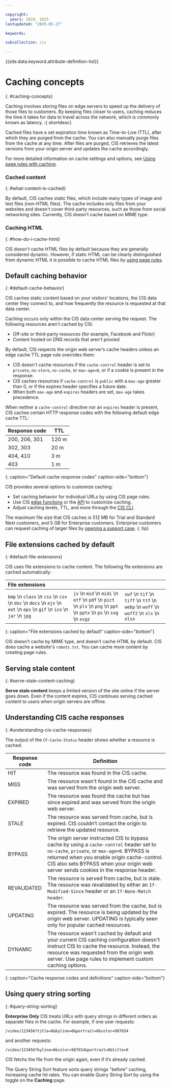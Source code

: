 ```yaml
---

copyright:
  years: 2018, 2025
lastupdated: "2025-05-27"

keywords:

subcollection: cis

---
```


{{site.data.keyword.attribute-definition-list}}

# Caching concepts
{: #caching-concepts}

Caching involves storing files on edge servers to speed up the delivery of those files to customers. By keeping files closer to users, caching reduces the time it takes for data to travel across the network, which is commonly known as latency.
:{ shortdesc}

Cached files have a set expiration time known as Time-to-Live (TTL), after which they are purged from the cache. You can also manually purge files from the cache at any time. After files are purged, CIS retrieves the latest versions from your origin server and updates the cache accordingly.

For more detailed information on cache settings and options, see [Using page rules with caching](/docs/cis?topic=cis-use-page-rules-with-caching).

### Cached content
{: #what-content-is-cached}

By default, CIS caches static files, which include many types of image and text files (non-HTML files). The cache includes only files from your websites and doesn't cover third-party resources, such as those from social networking sites. Currently, CIS doesn't cache based on MIME type.

### Caching HTML
{: #how-do-i-cache-html}

CIS doesn't cache HTML files by default because they are generally considered dynamic. However, if static HTML can be clearly distinguished from dynamic HTML it is possible to cache HTML files by [using page rules](/docs/cis?topic=cis-use-page-rules).

## Default caching behavior
{: #default-cache-behavior}

CIS caches static content based on your visitors' locations, the CIS data center they connect to, and how frequently the resource is requested at that data center.

Caching occurs only within the CIS data center serving the request. The following resources aren't cached by CIS:

- Off-site or third-party resources (for example, Facebook and Flickr)
- Content hosted on DNS records that aren't proxied

By default, CIS respects the origin web server’s cache headers unless an edge cache TTL page rule overrides them:

- CIS doesn't cache resources if the `cache-control` header is set to `private`, `no-store`, `no-cache`, or `max-age=0`, or if a cookie is present in the response.
- CIS caches resources if `cache-control` is `public` with a `max-age` greater than 0, or if the expires header specifies a future date.
- When both `max-age` and `expires` headers are set, `max-age` takes precedence.

When neither a `cache-control` directive nor an `expires` header is present, CIS caches certain HTTP response codes with the following default edge cache TTL:

|Response code|TTL  |
|-------------|--------|
|200, 206, 301|120 m|
|302, 303     |20 m |
|404, 410     |3 m  |
|403          |1 m  |
{: caption="Default cache response codes" caption-side="bottom"}

CIS provides several options to customize caching:

- Set caching behavior for individual URLs by using CIS page rules.
- Use CIS [edge functions](/docs/cis?topic=cis-edge-functions-use-cases#caching-using-fetch) or the [API](/docs/cis?topic=cis-edge-functions-use-cases#cache-api) to customize caching.
- Adjust caching levels, TTL, and more through the [CIS CLI](/docs/cis?topic=cis-cis-cli#cache).

The maximum file size that CIS caches is 512 MB for Trial and Standard Next customers, and 5 GB for Enterprise customers. Enterprise customers can request caching of larger files by [opening a support case](/docs/account?topic=account-open-case&interface=ui). 
{: tip}

## File extensions cached by default
{: #default-file-extensions}

CIS uses file extensions to cache content. The following file extensions are cached automatically:

| File extensions |  |  |
|:---------| :--------|:-------|
| `bmp` \n `class` \n `css` \n `csv` \n `doc` \n `docx` \n `ejs` \n `eot` \n `eps` \n `gif` \n `ico` \n `jar` \n `jpg` | `js` \n `mid` \n `midi` \n `otf` \n `pdf` \n `pict` \n `pls` \n `png` \n `ppt` \n `pptx` \n `ps` \n `svg` \n `svgz` | `swf` \n `tif` \n `tiff` \n `ttf` \n `webp` \n `woff` \n `woff2` \n `xls` \n `xlsx` |
{: caption="File extensions cached by default" caption-side="bottom"}

CIS doesn't cache by MIME type, and doesn't cache HTML by default. CIS does cache a website's `robots.txt`. You can cache more content by creating page rules.

## Serving stale content
{: #serve-stale-content-caching}

**Serve stale content** keeps a limited version of the site online if the server goes down. Even if the content expires, CIS continues serving cached content to users when origin servers are offline.

## Understanding CIS cache responses
{: #understanding-cis-cache-responses}

The output of the `CF-Cache-Status` header shows whether a resource is cached.

| Response code | Definition |
|---------------|------------|
|HIT|The resource was found in the CIS cache.|
|MISS|The resource wasn't found in the CIS cache and was served from the origin web server.|
|EXPIRED|The resource was found the cache but has since expired and was served from the origin web server.
|STALE|The resource was served from cache, but is expired. CIS couldn’t contact the origin to retrieve the updated resource.|
|BYPASS|The origin server instructed CIS to bypass cache by using a `cache-control` header set to `no-cache`, `private`, or `max-age=0`. BYPASS is returned when you enable origin cache-control. CIS also sets BYPASS when your origin web server sends cookies in the response header.|
|REVALIDATED|The resource is served from cache, but is stale. The resource was revalidated by either an `If-Modified-Since` header or an `If-None-Match header`.|
|UPDATING|The resource was served from the cache, but is expired. The resource is being updated by the origin web server. UPDATING is typically seen only for popular cached resources.|
|DYNAMIC|The resource wasn't cached by default and your current CIS caching configuration doesn't instruct CIS to cache the resource. Instead, the resource was requested from the origin web server. Use page rules to implement custom caching options.|
{: caption="Cache response codes and definitions" caption-side="bottom"}

## Using query string sorting
{: #query-string-sorting}

**Enterprise Only** CIS treats URLs with query strings in different orders as separate files in the cache. For example, if one user requests:

`/video/123456?title=0&byline=0&portrait=0&color=987654`

and another requests:

`/video/123456?byline=0&color=987654&portrait=0&title=0`

CIS fetchs the file from the origin again, even if it’s already cached.

The Query String Sort feature sorts query strings "before" caching, increasing cache hit rates. You can enable Query String Sort by using the toggle on the **Caching** page.
